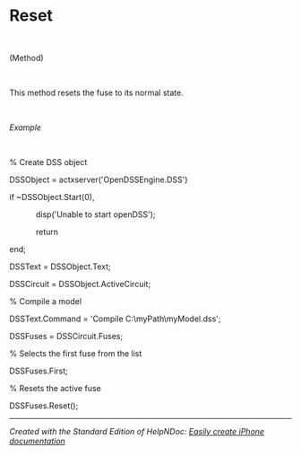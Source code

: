 # Reset

&nbsp;

(Method)

&nbsp;

This method resets the fuse to its normal state.

&nbsp;

*Example*

&nbsp;

% Create DSS object

DSSObject = actxserver('OpenDSSEngine.DSS')

if ~DSSObject.Start(0),

&nbsp; &nbsp; &nbsp; &nbsp; &nbsp; &nbsp; disp('Unable to start openDSS');

&nbsp; &nbsp; &nbsp; &nbsp; &nbsp; &nbsp; return

end;

DSSText = DSSObject.Text;

DSSCircuit = DSSObject.ActiveCircuit;

% Compile a model &nbsp; &nbsp;

DSSText.Command = 'Compile C:\\myPath\\myModel.dss';

DSSFuses = DSSCircuit.Fuses;

% Selects the first fuse from the list

DSSFuses.First;

% Resets the active fuse

DSSFuses.Reset();

***
_Created with the Standard Edition of HelpNDoc: [Easily create iPhone documentation](<https://www.helpndoc.com/feature-tour/iphone-website-generation>)_
